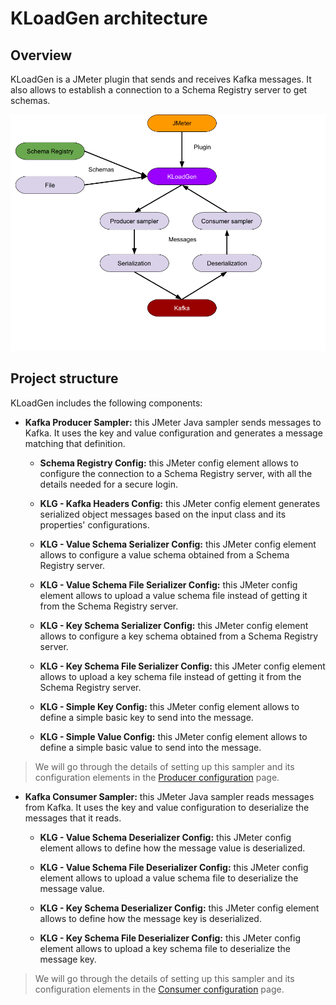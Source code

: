 # KLoadGen architecture

## Overview

KLoadGen is a JMeter plugin that sends and receives Kafka messages. It also allows to establish a connection to a Schema Registry server to get schemas.

![KLoadGen plugin](images/kloadgen.png)

## Project structure

KLoadGen includes the following components:

- **Kafka Producer Sampler:** this JMeter Java sampler sends messages to Kafka. It uses the key and value configuration and generates a message matching that definition.

  - **Schema Registry Config:** this JMeter config element allows to configure the connection to a Schema Registry server, with all the details needed for a secure login.

  - **KLG - Kafka Headers Config:** this JMeter config element generates serialized object messages based on the input class and its properties' configurations.

  - **KLG - Value Schema Serializer Config:** this JMeter config element allows to configure a value schema obtained from a Schema Registry server.

  - **KLG - Value Schema File Serializer Config:** this JMeter config element allows to upload a value schema file instead of getting it from the Schema Registry server.
 
  - **KLG - Key Schema Serializer Config:** this JMeter config element allows to configure a key schema obtained from a Schema Registry server.

  - **KLG - Key Schema File Serializer Config:** this JMeter config element allows to upload a key schema file instead of getting it from the Schema Registry server.
 
  - **KLG - Simple Key Config:** this JMeter config element allows to define a simple basic key to send into the message.

  - **KLG - Simple Value Config:** this JMeter config element allows to define a simple basic value to send into the message.

> We will go through the details of setting up this sampler and its configuration elements in the [Producer configuration](producer-configuration.md) page.
 
- **Kafka Consumer Sampler:** this JMeter Java sampler reads messages from Kafka. It uses the key and value configuration to deserialize the messages that it reads.

  - **KLG - Value Schema Deserializer Config:** this JMeter config element allows to define how the message value is deserialized.

  - **KLG - Value Schema File Deserializer Config:** this JMeter config element allows to upload a value schema file to deserialize the message value.

  - **KLG - Key Schema Deserializer Config:** this JMeter config element allows to define how the message key is deserialized.

  - **KLG - Key Schema File Deserializer Config:** this JMeter config element allows to upload a key schema file to deserialize the message key.

> We will go through the details of setting up this sampler and its configuration elements in the [Consumer configuration](consumer-configuration.md) page.




